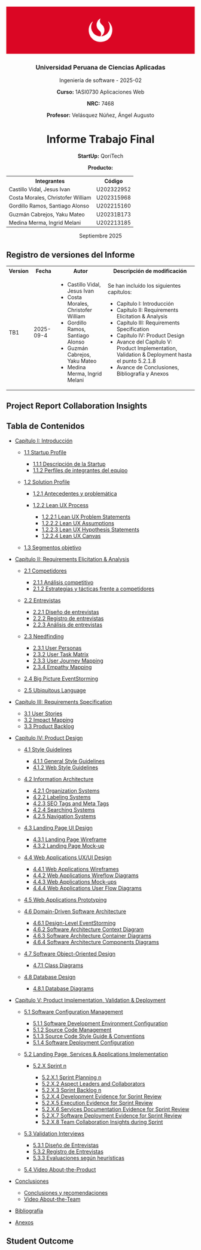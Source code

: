 ![alt text](Resources/Banner-UPC.png)

<div align= "center">

### Universidad Peruana de Ciencias Aplicadas

Ingeniería de software - 2025-02

**Curso:** 1ASI0730 Aplicaciones Web

**NRC:** 7468

**Profesor:** Velásquez Núñez, Ángel Augusto

# Informe Trabajo Final

**StartUp:** QoriTech

**Producto:**

<table align="center"> 
<tr>
<th>Integrantes</th>
<th>Código</th>
</tr> 
<tr>
<td>Castillo Vidal, Jesus Ivan</td>
<td>U202322952</td>
</tr> 
<tr>
<td>Costa Morales, Christofer William</td>
<td>U202315968</td>
</tr> 
<tr>
<td>Gordillo Ramos, Santiago Alonso </td>
<td>U202215160</td>
</tr> 
<tr>
<td>Guzmán Cabrejos, Yaku Mateo </td>
<td>U20231B173</td>
</tr> 
<tr>
<td>Medina Merma, Ingrid Melani </td>
<td>U202213185</td>
</tr>

</table>

<div> Septiembre 2025 </div>
</div>
<!--* informacion sobre el proyecto -->

## Registro de versiones del Informe

<table>
  <tr>
    <th>Version</th>
    <th>Fecha</th>
    <th>Autor</th>
    <th>Descripción de modificación </th>
  </tr>
  <tr>
    <td>TB1</td>
    <td>2025-09-4</td>
    <td> <ul> <li>Castillo Vidal, Jesus Ivan</li> <li>Costa Morales, Christofer William</li> <li> Gordillo Ramos, Santiago Alonso </li><li>Guzmán Cabrejos, Yaku Mateo</li><li>Medina Merma, Ingrid Melani</li></ul></td>
    <td> Se han incluído los siguientes capítulos:
        <ul>
          <li>Capítulo I: Introducción</li>
          <li>Capítulo II: Requirements Elicitation & Analysis</li>
          <li>Capítulo III: Requirements Specification</li>
          <li>Capítulo IV: Product Design</li>
          <li>Avance del Capítulo V: Product Implementation, Validation & Deployment hasta el punto 5.2.1.8</li>
          <li>Avance de Conclusiones, Bibliografía y Anexos</li>
        </ul></td>
  </tr>
  
</table>

## Project Report Collaboration Insights

## Tabla de Contenidos

* [Capítulo I: Introducción](https://github.com/QoriTech-7468/QoriTech-report/blob/develop/Capitulo_1.md)

  * [1.1 Startup Profile](https://github.com/QoriTech-7468/QoriTech-report/blob/develop/Capitulo_1.md#11-startup-profile)

    * [1.1.1 Descripción de la Startup](https://github.com/QoriTech-7468/QoriTech-report/blob/develop/Capitulo_1.md#111-descripci%C3%B3n-de-la-startup)
    * [1.1.2 Perfiles de integrantes del equipo](https://github.com/QoriTech-7468/QoriTech-report/blob/develop/Capitulo_1.md#112-perfiles-de-integrantes-del-equipo)
  * [1.2 Solution Profile](https://github.com/QoriTech-7468/QoriTech-report/blob/develop/Capitulo_1.md#12-solution-profile)

    * [1.2.1 Antecedentes y problemática](https://github.com/QoriTech-7468/QoriTech-report/blob/develop/Capitulo_1.md#121-antecedentes-y-problem%C3%A1tica)
    * [1.2.2 Lean UX Process](https://github.com/QoriTech-7468/QoriTech-report/blob/develop/Capitulo_1.md#122-lean-ux-process)

      * [1.2.2.1 Lean UX Problem Statements](https://github.com/QoriTech-7468/QoriTech-report/blob/develop/Capitulo_1.md#1221-lean-ux-problem-statements)
      * [1.2.2.2 Lean UX Assumptions](https://github.com/QoriTech-7468/QoriTech-report/blob/develop/Capitulo_1.md#1222-lean-ux-assumptions)
      * [1.2.2.3 Lean UX Hypothesis Statements](https://github.com/QoriTech-7468/QoriTech-report/blob/develop/Capitulo_1.md#1223-lean-ux-hypothesis-statements)
      * [1.2.2.4 Lean UX Canvas](https://github.com/QoriTech-7468/QoriTech-report/blob/develop/Capitulo_1.md#1224-lean-ux-canvas)
  * [1.3 Segmentos objetivo](https://github.com/QoriTech-7468/QoriTech-report/blob/develop/Capitulo_1.md#13-segmentos-objetivo)

* [Capítulo II: Requirements Elicitation & Analysis](https://github.com/QoriTech-7468/QoriTech-report/blob/main/Capitulo_2.md)

  * [2.1 Competidores](https://github.com/QoriTech-7468/QoriTech-report/blob/main/Capitulo_2.md#21-competidores)

    * [2.1.1 Análisis competitivo](https://github.com/QoriTech-7468/QoriTech-report/blob/main/Capitulo_2.md#211-an%C3%A1lisis-competitivo)
    * [2.1.2 Estrategias y tácticas frente a competidores](https://github.com/QoriTech-7468/QoriTech-report/blob/main/Capitulo_2.md#212-estrategias-y-t%C3%A1cticas-frente-a-competidores)
  * [2.2 Entrevistas](https://github.com/QoriTech-7468/QoriTech-report/blob/main/Capitulo_2.md#22-entrevistas)

    * [2.2.1 Diseño de entrevistas](https://github.com/QoriTech-7468/QoriTech-report/blob/main/Capitulo_2.md#221-dise%C3%B1o-de-entrevistas)
    * [2.2.2 Registro de entrevistas](https://github.com/QoriTech-7468/QoriTech-report/blob/main/Capitulo_2.md#222-registro-de-entrevistas)
    * [2.2.3 Análisis de entrevistas](https://github.com/QoriTech-7468/QoriTech-report/blob/main/Capitulo_2.md#223-an%C3%A1lisis-de-entrevistas)
  * [2.3 Needfinding](https://github.com/QoriTech-7468/QoriTech-report/blob/main/Capitulo_2.md#23-needfinding)

    * [2.3.1 User Personas](https://github.com/QoriTech-7468/QoriTech-report/blob/main/Capitulo_2.md#231-user-personas)
    * [2.3.2 User Task Matrix](https://github.com/QoriTech-7468/QoriTech-report/blob/main/Capitulo_2.md#232-user-task-matrix)
    * [2.3.3 User Journey Mapping](https://github.com/QoriTech-7468/QoriTech-report/blob/main/Capitulo_2.md#233-user-journey-mapping)
    * [2.3.4 Empathy Mapping](https://github.com/QoriTech-7468/QoriTech-report/blob/main/Capitulo_2.md#234-empathy-mapping)
  * [2.4 Big Picture EventStorming](https://github.com/QoriTech-7468/QoriTech-report/blob/main/Capitulo_2.md#24-big-picture-eventstorming)
  * [2.5 Ubiquitous Language](https://github.com/QoriTech-7468/QoriTech-report/blob/main/Capitulo_2.md#25-ubiquitous-language)

* [Capítulo III: Requirements Specification](https://github.com/QoriTech-7468/QoriTech-report/blob/develop/Capitulo_3.md)

  * [3.1 User Stories](https://github.com/QoriTech-7468/QoriTech-report/blob/develop/Capitulo_3.md#31-user-stories)
  * [3.2 Impact Mapping](https://github.com/QoriTech-7468/QoriTech-report/blob/develop/Capitulo_3.md#32-impact-mapping)
  * [3.3 Product Backlog](https://github.com/QoriTech-7468/QoriTech-report/blob/develop/Capitulo_3.md#33-product-backlog)

* [Capítulo IV: Product Design](https://github.com/QoriTech-7468/QoriTech-report/blob/develop/Capitulo_4.md)

  * [4.1 Style Guidelines](https://github.com/QoriTech-7468/QoriTech-report/blob/develop/Capitulo_4.md#41-style-guidelines)

    * [4.1.1 General Style Guidelines](https://github.com/QoriTech-7468/QoriTech-report/blob/develop/Capitulo_4.md#411-general-style-guidelines)
    * [4.1.2 Web Style Guidelines](https://github.com/QoriTech-7468/QoriTech-report/blob/develop/Capitulo_4.md#412-web-style-guidelines)
  * [4.2 Information Architecture](https://github.com/QoriTech-7468/QoriTech-report/blob/develop/Capitulo_4.md#42-information-architecture)

    * [4.2.1 Organization Systems](https://github.com/QoriTech-7468/QoriTech-report/blob/develop/Capitulo_4.md#421-organization-systems)
    * [4.2.2 Labeling Systems](https://github.com/QoriTech-7468/QoriTech-report/blob/develop/Capitulo_4.md#422-labeling-systems)
    * [4.2.3 SEO Tags and Meta Tags](https://github.com/QoriTech-7468/QoriTech-report/blob/develop/Capitulo_4.md#423-seo-tags-and-meta-tags)
    * [4.2.4 Searching Systems](https://github.com/QoriTech-7468/QoriTech-report/blob/develop/Capitulo_4.md#424-searching-systems)
    * [4.2.5 Navigation Systems](https://github.com/QoriTech-7468/QoriTech-report/blob/develop/Capitulo_4.md#425-navigation-systems)
  * [4.3 Landing Page UI Design](https://github.com/QoriTech-7468/QoriTech-report/blob/develop/Capitulo_4.md#43-landing-page-ui-design)

    * [4.3.1 Landing Page Wireframe](https://github.com/QoriTech-7468/QoriTech-report/blob/develop/Capitulo_4.md#431-landing-page-wireframe)
    * [4.3.2 Landing Page Mock-up](https://github.com/QoriTech-7468/QoriTech-report/blob/develop/Capitulo_4.md#432-landing-page-mock-up)
  * [4.4 Web Applications UX/UI Design](https://github.com/QoriTech-7468/QoriTech-report/blob/develop/Capitulo_4.md#44-web-applications-uxui-design)

    * [4.4.1 Web Applications Wireframes](https://github.com/QoriTech-7468/QoriTech-report/blob/develop/Capitulo_4.md#441-web-applications-wireframes)
    * [4.4.2 Web Applications Wireflow Diagrams](https://github.com/QoriTech-7468/QoriTech-report/blob/develop/Capitulo_4.md#442-web-applications-wireflow-diagrams)
    * [4.4.3 Web Applications Mock-ups](https://github.com/QoriTech-7468/QoriTech-report/blob/develop/Capitulo_4.md#443-web-applications-mock-ups)
    * [4.4.4 Web Applications User Flow Diagrams](https://github.com/QoriTech-7468/QoriTech-report/blob/develop/Capitulo_4.md#444-web-applications-user-flow-diagrams)
  * [4.5 Web Applications Prototyping](https://github.com/QoriTech-7468/QoriTech-report/blob/develop/Capitulo_4.md#45-web-applications-prototyping)
  * [4.6 Domain-Driven Software Architecture](https://github.com/QoriTech-7468/QoriTech-report/blob/develop/Capitulo_4.md#46-domain-driven-software-architecture)

    * [4.6.1 Design-Level EventStorming](https://github.com/QoriTech-7468/QoriTech-report/blob/develop/Capitulo_4.md#461-design-level-eventstorming)
    * [4.6.2 Software Architecture Context Diagram](https://github.com/QoriTech-7468/QoriTech-report/blob/develop/Capitulo_4.md#462-software-architecture-context-diagram)
    * [4.6.3 Software Architecture Container Diagrams](https://github.com/QoriTech-7468/QoriTech-report/blob/develop/Capitulo_4.md#463-software-architecture-container-diagrams)
    * [4.6.4 Software Architecture Components Diagrams](https://github.com/QoriTech-7468/QoriTech-report/blob/develop/Capitulo_4.md#464-software-architecture-components-diagrams)
  * [4.7 Software Object-Oriented Design](https://github.com/QoriTech-7468/QoriTech-report/blob/develop/Capitulo_4.md#47-software-object-oriented-design)

    * [4.7.1 Class Diagrams](https://github.com/QoriTech-7468/QoriTech-report/blob/develop/Capitulo_4.md#471-class-diagrams)
  * [4.8 Database Design](https://github.com/QoriTech-7468/QoriTech-report/blob/develop/Capitulo_4.md#48-database-design)

    * [4.8.1 Database Diagrams](https://github.com/QoriTech-7468/QoriTech-report/blob/develop/Capitulo_4.md#481-database-diagrams)

* [Capítulo V: Product Implementation, Validation & Deployment](https://github.com/QoriTech-7468/QoriTech-report/blob/develop/Capitulo_5.md)

  * [5.1 Software Configuration Management](https://github.com/QoriTech-7468/QoriTech-report/blob/develop/Capitulo_5.md#51-software-configuration-management)

    * [5.1.1 Software Development Environment Configuration](https://github.com/QoriTech-7468/QoriTech-report/blob/develop/Capitulo_5.md#511-software-development-environment-configuration)
    * [5.1.2 Source Code Management](https://github.com/QoriTech-7468/QoriTech-report/blob/develop/Capitulo_5.md#512-source-code-management)
    * [5.1.3 Source Code Style Guide & Conventions](https://github.com/QoriTech-7468/QoriTech-report/blob/develop/Capitulo_5.md#513-source-code-style-guide--conventions)
    * [5.1.4 Software Deployment Configuration](https://github.com/QoriTech-7468/QoriTech-report/blob/develop/Capitulo_5.md#514-software-deployment-configuration)
  * [5.2 Landing Page, Services & Applications Implementation](https://github.com/QoriTech-7468/QoriTech-report/blob/develop/Capitulo_5.md#52-landing-page-services--applications-implementation)

    * [5.2.X Sprint n](https://github.com/QoriTech-7468/QoriTech-report/blob/develop/Capitulo_5.md#521-sprint-1)

      * [5.2.X.1 Sprint Planning n](https://github.com/QoriTech-7468/QoriTech-report/blob/develop/Capitulo_5.md#5211-sprint-planning-1)
      * [5.2.X.2 Aspect Leaders and Collaborators](https://github.com/QoriTech-7468/QoriTech-report/blob/develop/Capitulo_5.md#5212-aspect-leaders-and-collaborators)
      * [5.2.X.3 Sprint Backlog n](https://github.com/QoriTech-7468/QoriTech-report/blob/develop/Capitulo_5.md#5213-sprint-backlog-1)
      * [5.2.X.4 Development Evidence for Sprint Review](https://github.com/QoriTech-7468/QoriTech-report/blob/develop/Capitulo_5.md#5214-development-evidence-for-sprint-review)
      * [5.2.X.5 Execution Evidence for Sprint Review](https://github.com/QoriTech-7468/QoriTech-report/blob/develop/Capitulo_5.md#5215-execution-evidence-for-sprint-review)
      * [5.2.X.6 Services Documentation Evidence for Sprint Review](https://github.com/QoriTech-7468/QoriTech-report/blob/develop/Capitulo_5.md#5216-services-documentation-evidence-for-sprint-review)
      * [5.2.X.7 Software Deployment Evidence for Sprint Review](https://github.com/QoriTech-7468/QoriTech-report/blob/develop/Capitulo_5.md#5217-software-deployment-evidence-for-sprint-review)
      * [5.2.X.8 Team Collaboration Insights during Sprint](https://github.com/QoriTech-7468/QoriTech-report/blob/develop/Capitulo_5.md#5218-team-collaboration-insights-during-sprint)
  * [5.3 Validation Interviews](https://github.com/QoriTech-7468/QoriTech-report/blob/develop/Capitulo_5.md#53-validation-interviews)

    * [5.3.1 Diseño de Entrevistas](https://github.com/QoriTech-7468/QoriTech-report/blob/develop/Capitulo_5.md#531-dise%C3%B1o-de-entrevistas)
    * [5.3.2 Registro de Entrevistas](https://github.com/QoriTech-7468/QoriTech-report/blob/develop/Capitulo_5.md#532-registro-de-entrevistas)
    * [5.3.3 Evaluaciones según heurísticas](https://github.com/QoriTech-7468/QoriTech-report/blob/develop/Capitulo_5.md#533-evaluaciones-seg%C3%BAn-heur%C3%ADsticas)
  * [5.4 Video About-the-Product](https://github.com/QoriTech-7468/QoriTech-report/blob/develop/Capitulo_5.md#54-video-about-the-product)

* [Conclusiones](https://github.com/QoriTech-7468/QoriTech-report/blob/develop/Conclusiones.md)

  * [Conclusiones y recomendaciones](https://github.com/QoriTech-7468/QoriTech-report/blob/develop/Conclusiones.md#conclusiones-y-recomendaciones)
  * [Video About-the-Team](https://github.com/QoriTech-7468/QoriTech-report/blob/develop/Conclusiones.md#video-about-the-team)

* [Bibliografía](https://github.com/QoriTech-7468/QoriTech-report/blob/develop/Bibliografia.md)

* [Anexos](https://github.com/QoriTech-7468/QoriTech-report/blob/develop/Anexos.md)

## Student Outcome
